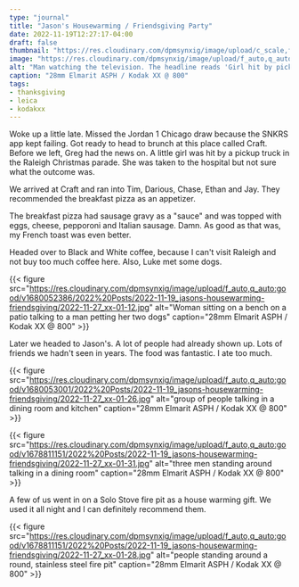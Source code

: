 ```yaml
---
type: "journal"
title: "Jason's Housewarming / Friendsgiving Party"
date: 2022-11-19T12:27:17-04:00
draft: false
thumbnail: "https://res.cloudinary.com/dpmsynxig/image/upload/c_scale,f_auto,q_auto:good,w_740/v1680052674/2022%20Posts/2022-11-19_jasons-housewarming-friendsgiving/2022-11-27_xx-01-8-positive.jpg"
image: "https://res.cloudinary.com/dpmsynxig/image/upload/f_auto,q_auto:good/v1680052674/2022%20Posts/2022-11-19_jasons-housewarming-friendsgiving/2022-11-27_xx-01-8-positive.jpg"
alt: "Man watching the television. The headline reads 'Girl hit by pickup truck' during the Raleigh Christmas Parade"
caption: "28mm Elmarit ASPH / Kodak XX @ 800"
tags:
- thanksgiving
- leica
- kodakxx
---
```


Woke up a little late. Missed the Jordan 1 Chicago draw because the SNKRS app kept failing. Got ready to head to brunch at this place called Craft. Before we left, Greg had the news on. A little girl was hit by a pickup truck in the Raleigh Christmas parade. She was taken to the hospital but not sure what the outcome was.

We arrived at Craft and ran into Tim, Darious, Chase, Ethan and Jay. They recommended the breakfast pizza as an appetizer.

The breakfast pizza had sausage gravy as a "sauce" and was topped with eggs, cheese, pepporoni and Italian sausage. Damn. As good as that was, my French toast was even better.

Headed over to Black and White coffee, because I can't visit Raleigh and not buy too much coffee here. Also, Luke met some dogs.

{{< figure src="https://res.cloudinary.com/dpmsynxig/image/upload/f_auto,q_auto:good/v1680052386/2022%20Posts/2022-11-19_jasons-housewarming-friendsgiving/2022-11-27_xx-01-12.jpg" alt="Woman sitting on a bench on a patio talking to a man petting her two dogs" caption="28mm Elmarit ASPH / Kodak XX @ 800" >}}

Later we headed to Jason's. A lot of people had already shown up. Lots of friends we hadn't seen in years. The food was fantastic. I ate too much. 

{{< figure src="https://res.cloudinary.com/dpmsynxig/image/upload/f_auto,q_auto:good/v1680053001/2022%20Posts/2022-11-19_jasons-housewarming-friendsgiving/2022-11-27_xx-01-26.jpg" alt="group of people talking in a dining room and kitchen" caption="28mm Elmarit ASPH / Kodak XX @ 800" >}}

{{< figure src="https://res.cloudinary.com/dpmsynxig/image/upload/f_auto,q_auto:good/v1678811151/2022%20Posts/2022-11-19_jasons-housewarming-friendsgiving/2022-11-27_xx-01-31.jpg" alt="three men standing around talking in a dining room" caption="28mm Elmarit ASPH / Kodak XX @ 800" >}}

A few of us went in on a Solo Stove fire pit as a house warming gift. We used it all night and I can definitely recommend them.

{{< figure src="https://res.cloudinary.com/dpmsynxig/image/upload/f_auto,q_auto:good/v1678811151/2022%20Posts/2022-11-19_jasons-housewarming-friendsgiving/2022-11-27_xx-01-28.jpg" alt="people standing around a round, stainless steel fire pit" caption="28mm Elmarit ASPH / Kodak XX @ 800" >}}
